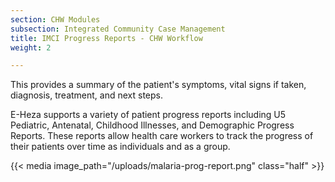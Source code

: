 ```yaml
---
section: CHW Modules
subsection: Integrated Community Case Management
title: IMCI Progress Reports - CHW Workflow
weight: 2

---
```

This provides a summary of the patient's symptoms, vital signs if taken, diagnosis, treatment, and next steps.

E-Heza supports a variety of patient progress reports including U5 Pediatric, Antenatal, Childhood Illnesses, and Demographic Progress Reports. These reports allow health care workers to track the progress of their patients over time as individuals and as a group.

{{< media image_path="/uploads/malaria-prog-report.png" class="half" >}}